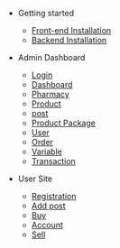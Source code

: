 - Getting started

  - [Front-end Installation](frontend-installation.md)
  - [Backend Installation](backend-installation.md)

- Admin Dashboard
  - [Login](login.md)
  - [Dashboard](dashboard.md)
  - [Pharmacy](pharmacy.md)
  - [Product](product.md)
  - [post](post.md)
  - [Product Package](product-package.md)
  - [User](user.md)
  - [Order](order.md)
  - [Variable](variable.md)
  - [Transaction](transaction.md)

- User Site
  - [Registration](registration.md)
  - [Add post](addpost.md)
  - [Buy](buy.md)
  - [Account](account.md)
  - [Sell](addpost.md)
  
